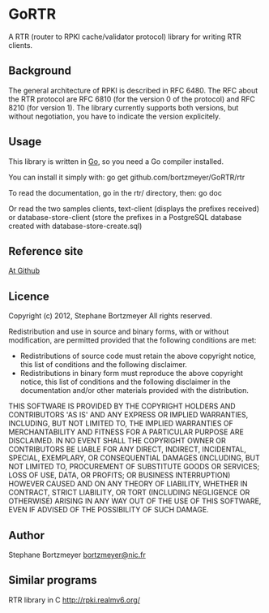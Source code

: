GoRTR
=====

A RTR (router to RPKI cache/validator protocol) library for writing RTR clients. 

Background
----------

The general architecture of RPKI is described in RFC 6480. The RFC
about the RTR protocol are RFC 6810 (for the version 0 of the
protocol) and RFC 8210 (for version 1). The library currently supports
both versions, but without negotiation, you have to indicate the
version explicitely.

Usage
-----

This library is written in [Go](http://golang.org), so you need a Go compiler 
installed. 

You can install it simply with:
go get github.com/bortzmeyer/GoRTR/rtr

To read the documentation, go in the rtr/ directory, then:
    go doc 

Or read the two samples clients, text-client (displays the prefixes
received) or database-store-client (store the prefixes in a PostgreSQL
database created with database-store-create.sql)

Reference site
--------------
[At Github](https://github.com/bortzmeyer/GoRTR)

Licence
-------
Copyright (c) 2012, Stephane Bortzmeyer
All rights reserved.

Redistribution and use in source and binary forms, with or without modification,
are permitted provided that the following conditions are met:

* Redistributions of source code must retain the above copyright notice,
  this list of conditions and the following disclaimer.
* Redistributions in binary form must reproduce the above copyright notice,
  this list of conditions and the following disclaimer in the documentation
  and/or other materials provided with the distribution.

THIS SOFTWARE IS PROVIDED BY THE COPYRIGHT HOLDERS AND CONTRIBUTORS 'AS IS'
AND ANY EXPRESS OR IMPLIED WARRANTIES, INCLUDING, BUT NOT LIMITED TO, THE
IMPLIED WARRANTIES OF MERCHANTABILITY AND FITNESS FOR A PARTICULAR PURPOSE
ARE DISCLAIMED. IN NO EVENT SHALL THE COPYRIGHT OWNER OR CONTRIBUTORS BE
LIABLE FOR ANY DIRECT, INDIRECT, INCIDENTAL, SPECIAL, EXEMPLARY, OR
CONSEQUENTIAL DAMAGES (INCLUDING, BUT NOT LIMITED TO, PROCUREMENT OF
SUBSTITUTE GOODS OR SERVICES; LOSS OF USE, DATA, OR PROFITS; OR BUSINESS
INTERRUPTION) HOWEVER CAUSED AND ON ANY THEORY OF LIABILITY, WHETHER IN
CONTRACT, STRICT LIABILITY, OR TORT (INCLUDING NEGLIGENCE OR OTHERWISE)
ARISING IN ANY WAY OUT OF THE USE OF THIS SOFTWARE, EVEN IF ADVISED OF THE
POSSIBILITY OF SUCH DAMAGE.

Author
------

Stephane Bortzmeyer <bortzmeyer@nic.fr>


Similar programs
----------------

RTR library in C <http://rpki.realmv6.org/>